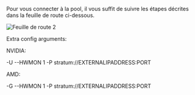 Pour vous connecter à la pool, il vous suffit de suivre les étapes décrites dans la feuille de route ci-dessous.




![Feuille de route 2](https://github.com/user-attachments/assets/175223a4-8901-4abc-9013-d0faae4f34d0)

Extra config arguments:

NVIDIA: 

-U --HWMON 1 -P stratum://EXTERNALIPADDRESS:PORT

AMD: 

-G --HWMON 1 -P stratum://EXTERNALIPADDRESS:PORT

